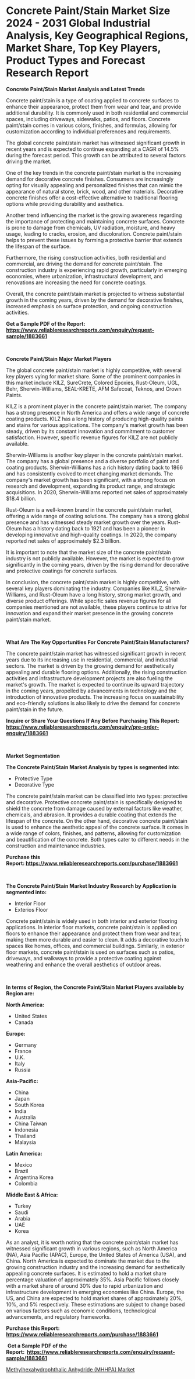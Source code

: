<p><h1>Concrete Paint/Stain Market Size 2024 - 2031 Global Industrial Analysis, Key Geographical Regions, Market Share, Top Key Players, Product Types and Forecast Research Report</h1></p><p><strong>Concrete Paint/Stain Market Analysis and Latest Trends</strong></p>
<p><p>Concrete paint/stain is a type of coating applied to concrete surfaces to enhance their appearance, protect them from wear and tear, and provide additional durability. It is commonly used in both residential and commercial spaces, including driveways, sidewalks, patios, and floors. Concrete paint/stain comes in various colors, finishes, and formulas, allowing for customization according to individual preferences and requirements.</p><p>The global concrete paint/stain market has witnessed significant growth in recent years and is expected to continue expanding at a CAGR of 14.5% during the forecast period. This growth can be attributed to several factors driving the market.</p><p>One of the key trends in the concrete paint/stain market is the increasing demand for decorative concrete finishes. Consumers are increasingly opting for visually appealing and personalized finishes that can mimic the appearance of natural stone, brick, wood, and other materials. Decorative concrete finishes offer a cost-effective alternative to traditional flooring options while providing durability and aesthetics.</p><p>Another trend influencing the market is the growing awareness regarding the importance of protecting and maintaining concrete surfaces. Concrete is prone to damage from chemicals, UV radiation, moisture, and heavy usage, leading to cracks, erosion, and discoloration. Concrete paint/stain helps to prevent these issues by forming a protective barrier that extends the lifespan of the surface.</p><p>Furthermore, the rising construction activities, both residential and commercial, are driving the demand for concrete paint/stain. The construction industry is experiencing rapid growth, particularly in emerging economies, where urbanization, infrastructural development, and renovations are increasing the need for concrete coatings.</p><p>Overall, the concrete paint/stain market is projected to witness substantial growth in the coming years, driven by the demand for decorative finishes, increased emphasis on surface protection, and ongoing construction activities.</p></p>
<p><strong>Get a Sample PDF of the Report:&nbsp; <a href="https://www.reliableresearchreports.com/enquiry/request-sample/1883661">https://www.reliableresearchreports.com/enquiry/request-sample/1883661</a></strong></p>
<p>&nbsp;</p>
<p><strong>Concrete Paint/Stain Major Market Players</strong></p>
<p><p>The global concrete paint/stain market is highly competitive, with several key players vying for market share. Some of the prominent companies in this market include KILZ, SureCrete, Colored Epoxies, Rust-Oleum, UGL, Behr, Sherwin-Williams, SEAL-KRETE, AFM Safecoat, Teknos, and Crown Paints.</p><p>KILZ is a prominent player in the concrete paint/stain market. The company has a strong presence in North America and offers a wide range of concrete coating products. KILZ has a long history of producing high-quality paints and stains for various applications. The company's market growth has been steady, driven by its constant innovation and commitment to customer satisfaction. However, specific revenue figures for KILZ are not publicly available.</p><p>Sherwin-Williams is another key player in the concrete paint/stain market. The company has a global presence and a diverse portfolio of paint and coating products. Sherwin-Williams has a rich history dating back to 1866 and has consistently evolved to meet changing market demands. The company's market growth has been significant, with a strong focus on research and development, expanding its product range, and strategic acquisitions. In 2020, Sherwin-Williams reported net sales of approximately $18.4 billion.</p><p>Rust-Oleum is a well-known brand in the concrete paint/stain market, offering a wide range of coating solutions. The company has a strong global presence and has witnessed steady market growth over the years. Rust-Oleum has a history dating back to 1921 and has been a pioneer in developing innovative and high-quality coatings. In 2020, the company reported net sales of approximately $2.3 billion.</p><p>It is important to note that the market size of the concrete paint/stain industry is not publicly available. However, the market is expected to grow significantly in the coming years, driven by the rising demand for decorative and protective coatings for concrete surfaces.</p><p>In conclusion, the concrete paint/stain market is highly competitive, with several key players dominating the industry. Companies like KILZ, Sherwin-Williams, and Rust-Oleum have a long history, strong market growth, and diverse product offerings. While specific sales revenue figures for all companies mentioned are not available, these players continue to strive for innovation and expand their market presence in the growing concrete paint/stain market.</p></p>
<p>&nbsp;</p>
<p><strong>What Are The Key Opportunities For Concrete Paint/Stain Manufacturers?</strong></p>
<p><p>The concrete paint/stain market has witnessed significant growth in recent years due to its increasing use in residential, commercial, and industrial sectors. The market is driven by the growing demand for aesthetically appealing and durable flooring options. Additionally, the rising construction activities and infrastructure development projects are also fueling the market's growth. The market is expected to continue its upward trajectory in the coming years, propelled by advancements in technology and the introduction of innovative products. The increasing focus on sustainability and eco-friendly solutions is also likely to drive the demand for concrete paint/stain in the future.</p></p>
<p><strong>Inquire or Share Your Questions If Any Before Purchasing This Report: <a href="https://www.reliableresearchreports.com/enquiry/pre-order-enquiry/1883661">https://www.reliableresearchreports.com/enquiry/pre-order-enquiry/1883661</a></strong></p>
<p>&nbsp;</p>
<p><strong>Market Segmentation</strong></p>
<p><strong>The Concrete Paint/Stain Market Analysis by types is segmented into:</strong></p>
<p><ul><li>Protective Type</li><li>Decorative Type</li></ul></p>
<p><p>The concrete paint/stain market can be classified into two types: protective and decorative. Protective concrete paint/stain is specifically designed to shield the concrete from damage caused by external factors like weather, chemicals, and abrasion. It provides a durable coating that extends the lifespan of the concrete. On the other hand, decorative concrete paint/stain is used to enhance the aesthetic appeal of the concrete surface. It comes in a wide range of colors, finishes, and patterns, allowing for customization and beautification of the concrete. Both types cater to different needs in the construction and maintenance industries.</p></p>
<p><strong>Purchase this Report:&nbsp;<a href="https://www.reliableresearchreports.com/purchase/1883661">https://www.reliableresearchreports.com/purchase/1883661</a></strong></p>
<p>&nbsp;</p>
<p><strong>The Concrete Paint/Stain Market Industry Research by Application is segmented into:</strong></p>
<p><ul><li>Interior Floor</li><li>Exterios Floor</li></ul></p>
<p><p>Concrete paint/stain is widely used in both interior and exterior flooring applications. In interior floor markets, concrete paint/stain is applied on floors to enhance their appearance and protect them from wear and tear, making them more durable and easier to clean. It adds a decorative touch to spaces like homes, offices, and commercial buildings. Similarly, in exterior floor markets, concrete paint/stain is used on surfaces such as patios, driveways, and walkways to provide a protective coating against weathering and enhance the overall aesthetics of outdoor areas.</p></p>
<p>&nbsp;</p>
<p><strong>In terms of Region, the Concrete Paint/Stain Market Players available by Region are:</strong></p>
<p>
    <p> <strong> North America: </strong>
        <ul>
            <li>United States</li>
            <li>Canada</li>
        </ul>
        </p> 
    <p> <strong> Europe: </strong>
        <ul>
            <li>Germany</li>
            <li>France</li>
            <li>U.K.</li>
            <li>Italy</li>
            <li>Russia</li>
        </ul>
        </p> 
    <p> <strong> Asia-Pacific: </strong>
        <ul>
            <li>China</li>
            <li>Japan</li>
            <li>South Korea</li>
            <li>India</li>
            <li>Australia</li>
            <li>China Taiwan</li>
            <li>Indonesia</li>
            <li>Thailand</li>
            <li>Malaysia</li>
        </ul>
        </p> 
    <p> <strong> Latin America: </strong>
        <ul>
            <li>Mexico</li>
            <li>Brazil</li>
            <li>Argentina Korea</li>
            <li>Colombia</li>
        </ul>
        </p> 
    <p> <strong> Middle East & Africa: </strong>
        <ul>
            <li>Turkey</li>
            <li>Saudi</li>
            <li>Arabia</li>
            <li>UAE</li>
            <li>Korea</li>
        </ul>
    </p>
    </p>
<p><p>As an analyst, it is worth noting that the concrete paint/stain market has witnessed significant growth in various regions, such as North America (NA), Asia Pacific (APAC), Europe, the United States of America (USA), and China. North America is expected to dominate the market due to the growing construction industry and the increasing demand for aesthetically appealing concrete surfaces. It is estimated to hold a market share percentage valuation of approximately 35%. Asia Pacific follows closely with a market share of around 30% due to rapid urbanization and infrastructure development in emerging economies like China. Europe, the US, and China are expected to hold market shares of approximately 20%, 10%, and 5% respectively. These estimations are subject to change based on various factors such as economic conditions, technological advancements, and regulatory frameworks.</p></p>
<p><strong>Purchase this Report: <a href="https://www.reliableresearchreports.com/purchase/1883661">https://www.reliableresearchreports.com/purchase/1883661</a></strong></p>
<p>&nbsp;<strong>Get a Sample PDF of the Report:&nbsp;&nbsp;<a href="https://www.reliableresearchreports.com/enquiry/request-sample/1883661">https://www.reliableresearchreports.com/enquiry/request-sample/1883661</a></strong></p>
<p><strong></strong></p>
<p><p><a href="https://github.com/RichRobinson5/Market-Research-Report-List-2/blob/main/methylhexahydrophthalic-anhydride-mhhpa-market.md">Methylhexahydrophthalic Anhydride (MHHPA) Market</a></p></p>